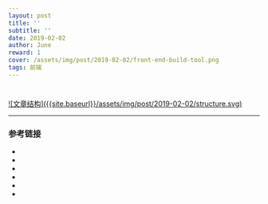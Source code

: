 ```yaml
---
layout: post
title: ''
subtitle: ''
date: 2019-02-02
author: June
reward: 1
cover: /assets/img/post/2019-02-02/front-end-build-tool.png
tags: 前端
---
```


# 

<a data-fancybox="gallery" href="{{site.baseurl}}/assets/img/post/2019-02-02/structure.svg">
![文章结构]({{site.baseurl}}/assets/img/post/2019-02-02/structure.svg)
</a>



---

### 参考链接

* []()
* []()
* []()
* []()
* []()
* []()